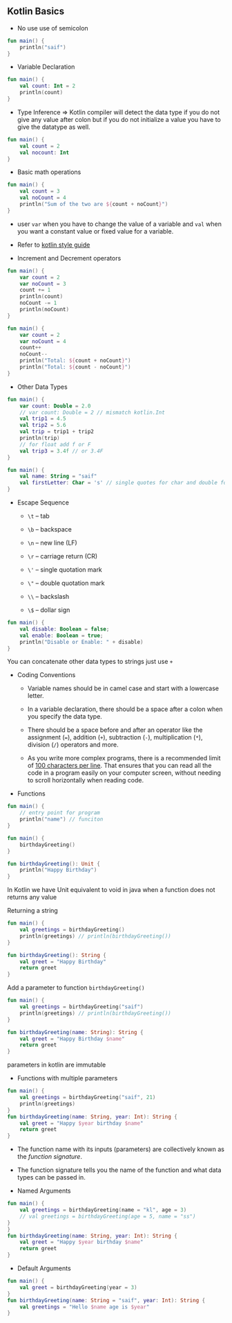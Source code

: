 ## Kotlin Basics
- No use use of semicolon
```kotlin
fun main() {
    println("saif")
}
```

- Variable Declaration
```kotlin
fun main() {
	val count: Int = 2
	println(count)
}
```

- Type Inference => Kotlin compiler will detect the data type if you do not give any value after colon but if you do not initialize a value you have to give the datatype as well.
```kotlin
fun main() {
	val count = 2
	val nocount: Int
}
```

- Basic math operations
```kotlin
fun main() {
	val count = 3
	val noCount = 4
	println("Sum of the two are ${count + noCount}")
}
```

- user `var` when you have to change the value of a variable and `val` when you want a constant value or fixed value for a variable.

- Refer to [kotlin style guide](https://developer.android.com/kotlin/style-guide)

- Increment and Decrement operators
```kotlin
fun main() {
	var count = 2
	var noCount = 3
	count += 1
	println(count)
	noCount -= 1
	println(noCount)
}
```

```kotlin
fun main() {
	var count = 2
	var noCount = 4
	count++
	noCount--
	println("Total: ${count + noCount}")
	println("Total: ${count - noCount}")
}
```

- Other Data Types
```Kotlin
fun main() {
	var count: Double = 2.0
	// var count: Double = 2 // mismatch kotlin.Int
	val trip1 = 4.5
	val trip2 = 5.6
	val trip = trip1 + trip2
	println(trip)
	// for float add f or F
	val trip3 = 3.4f // or 3.4F
}
```

```kotlin
fun main() {
	val name: String = "saif"
	val firstLetter: Char = 's' // single quotes for char and double for string	
}
```

- Escape Sequence
	-  `\t` – tab
    
	- `\b` – backspace
    
	- `\n` – new line (LF)
    
	- `\r` – carriage return (CR)
    
	- `\'` – single quotation mark
    
	- `\"` – double quotation mark
    
	- `\\` – backslash
    
	- `\$` – dollar sign

```kotlin
fun main() {
	val disable: Boolean = false;
	val enable: Boolean = true;
	println("Disable or Enable: " + disable)
}
```

You can concatenate other data types to strings just use `+`

- Coding Conventions
	-  Variable names should be in camel case and start with a lowercase letter.
	
	- In a variable declaration, there should be a space after a colon when you specify the data type.
	
	- There should be a space before and after an operator like the assignment (`=`), addition (`+`), subtraction (`-`), multiplication (`*`), division (`/`) operators and more.
	
	- As you write more complex programs, there is a recommended limit of [100 characters per line](https://developer.android.com/kotlin/style-guide#line_wrapping). That ensures that you can read all the code in a program easily on your computer screen, without needing to scroll horizontally when reading code.

- Functions
```kotlin
fun main() {
	// entry point for program
	println("name") // funciton
}
```

```Kotlin
fun main() {
	birthdayGreeting()
}

fun birthdayGreeting(): Unit {
	println("Happy Birthday")
}
```

In Kotlin we have Unit equivalent to void in java when a function does not returns any value

Returning a string
```kotlin
fun main() {
	val greetings = birthdayGreeting()
	println(greetings) // println(birthdayGreeting())
}

fun birthdayGreeting(): String {
	val greet = "Happy Birthday"
	return greet
}
```

Add a parameter to function `birthdayGreeting()`
```kotlin
fun main() {
	val greetings = birthdayGreeting("saif")
	println(greetings) // println(birthdayGreeting())
}

fun birthdayGreeting(name: String): String {
	val greet = "Happy Birthday $name"
	return greet
}
```
parameters in kotlin are immutable

- Functions with multiple parameters
```kotlin
fun main() {
	val greetings = birthdayGreeting("saif", 21)
	println(greetings)
}
fun birthdayGreeting(name: String, year: Int): String {
	val greet = "Happy $year birthday $name"
	return greet
}
```

- The function name with its inputs (parameters) are collectively known as the _function signature_.

- The function signature tells you the name of the function and what data types can be passed in. 

- Named Arguments
```kotlin
fun main() {
	val greetings = birthdayGreeting(name = "kl", age = 3)
	// val greetings = birthdayGreeting(age = 5, name = "ss")
}
}
fun birthdayGreeting(name: String, year: Int): String {
	val greet = "Happy $year birthday $name"
	return greet
}
```

- Default Arguments
```kotlin
fun main() {
	val greet = birthdayGreeting(year = 3)
}
fun birthdayGreeting(name: String = "saif", year: Int): String {
	val greetings = "Hello $name age is $year"
}
```